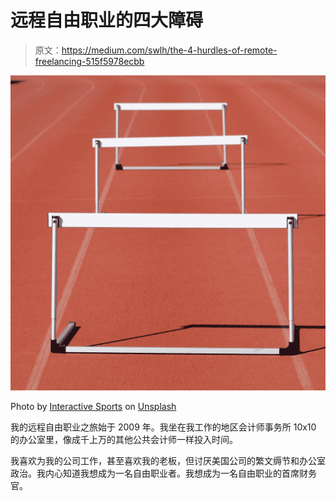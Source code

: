 # 远程自由职业的四大障碍

> 原文：<https://medium.com/swlh/the-4-hurdles-of-remote-freelancing-515f5978ecbb>

![](img/02fc670e5a908922d8d9addb94d6e656.png)

Photo by [Interactive Sports](https://unsplash.com/photos/VYTQNnaboUA?utm_source=unsplash&utm_medium=referral&utm_content=creditCopyText) on [Unsplash](https://unsplash.com/search/photos/hurdles?utm_source=unsplash&utm_medium=referral&utm_content=creditCopyText)

我的远程自由职业之旅始于 2009 年。我坐在我工作的地区会计师事务所 10x10 的办公室里，像成千上万的其他公共会计师一样投入时间。

我喜欢为我的公司工作，甚至喜欢我的老板，但讨厌美国公司的繁文缛节和办公室政治。我内心知道我想成为一名自由职业者。我想成为一名自由职业的首席财务官。